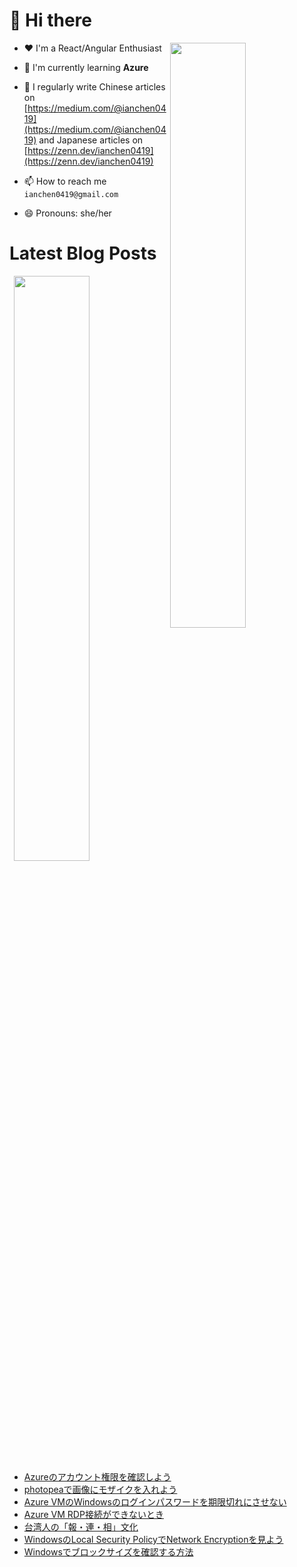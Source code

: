 # 👋 Hi there

<p><img align="right" width="49%" src="https://github-readme-stats.vercel.app/api/top-langs?username=ianchen0419&show_icons=true&locale=en&layout=compact&count_private=false"/></p>


- ❤️ I'm a React/Angular Enthusiast

- 🌱 I'm currently learning **Azure**

- 📝 I regularly write Chinese articles on [https://medium.com/@ianchen0419](https://medium.com/@ianchen0419) and Japanese articles on [https://zenn.dev/ianchen0419](https://zenn.dev/ianchen0419)

- 📫 How to reach me `ianchen0419@gmail.com`

- 😄 Pronouns: she/her 

# Latest Blog Posts

<p><img align="right" width="49%" src="https://github-readme-stats.vercel.app/api?username=ianchen0419&show_icons=true"/></p>

<!-- BLOG-POST-LIST:START -->
- [Azureのアカウント権限を確認しよう](https://zenn.dev/ianchen0419/articles/3fbb37d06eea7e)
- [photopeaで画像にモザイクを入れよう](https://zenn.dev/ianchen0419/articles/cc992732f6610a)
- [Azure VMのWindowsのログインパスワードを期限切れにさせない](https://zenn.dev/ianchen0419/articles/96187247ff6e2b)
- [Azure VM RDP接続ができないとき](https://zenn.dev/ianchen0419/articles/b27d0fcf32e8f8)
- [台湾人の「報・連・相」文化](https://zenn.dev/ianchen0419/articles/b56e998339888a)
- [WindowsのLocal Security PolicyでNetwork Encryptionを見よう](https://zenn.dev/ianchen0419/articles/2c8955fb743b4b)
- [Windowsでブロックサイズを確認する方法](https://zenn.dev/ianchen0419/articles/189b6fd73cc0df)
<!-- BLOG-POST-LIST:END -->
